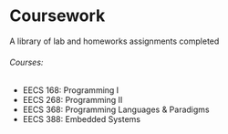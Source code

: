 # Coursework
A library of lab and homeworks assignments completed 

###### Courses:
* EECS 168: Programming I
* EECS 268: Programming II
* EECS 368: Programming Languages & Paradigms
* EECS 388: Embedded Systems
